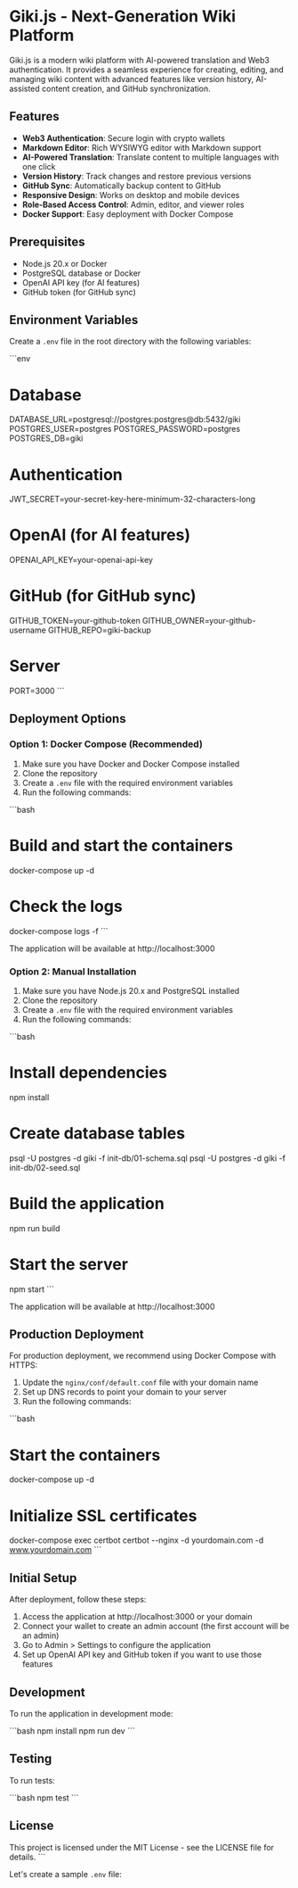 # Giki.js - Next-Generation Wiki Platform

Giki.js is a modern wiki platform with AI-powered translation and Web3 authentication. It provides a seamless experience for creating, editing, and managing wiki content with advanced features like version history, AI-assisted content creation, and GitHub synchronization.

## Features

- **Web3 Authentication**: Secure login with crypto wallets
- **Markdown Editor**: Rich WYSIWYG editor with Markdown support
- **AI-Powered Translation**: Translate content to multiple languages with one click
- **Version History**: Track changes and restore previous versions
- **GitHub Sync**: Automatically backup content to GitHub
- **Responsive Design**: Works on desktop and mobile devices
- **Role-Based Access Control**: Admin, editor, and viewer roles
- **Docker Support**: Easy deployment with Docker Compose

## Prerequisites

- Node.js 20.x or Docker
- PostgreSQL database or Docker
- OpenAI API key (for AI features)
- GitHub token (for GitHub sync)

## Environment Variables

Create a `.env` file in the root directory with the following variables:

\`\`\`env
# Database
DATABASE_URL=postgresql://postgres:postgres@db:5432/giki
POSTGRES_USER=postgres
POSTGRES_PASSWORD=postgres
POSTGRES_DB=giki

# Authentication
JWT_SECRET=your-secret-key-here-minimum-32-characters-long

# OpenAI (for AI features)
OPENAI_API_KEY=your-openai-api-key

# GitHub (for GitHub sync)
GITHUB_TOKEN=your-github-token
GITHUB_OWNER=your-github-username
GITHUB_REPO=giki-backup

# Server
PORT=3000
\`\`\`

## Deployment Options

### Option 1: Docker Compose (Recommended)

1. Make sure you have Docker and Docker Compose installed
2. Clone the repository
3. Create a `.env` file with the required environment variables
4. Run the following commands:

\`\`\`bash
# Build and start the containers
docker-compose up -d

# Check the logs
docker-compose logs -f
\`\`\`

The application will be available at http://localhost:3000

### Option 2: Manual Installation

1. Make sure you have Node.js 20.x and PostgreSQL installed
2. Clone the repository
3. Create a `.env` file with the required environment variables
4. Run the following commands:

\`\`\`bash
# Install dependencies
npm install

# Create database tables
psql -U postgres -d giki -f init-db/01-schema.sql
psql -U postgres -d giki -f init-db/02-seed.sql

# Build the application
npm run build

# Start the server
npm start
\`\`\`

The application will be available at http://localhost:3000

## Production Deployment

For production deployment, we recommend using Docker Compose with HTTPS:

1. Update the `nginx/conf/default.conf` file with your domain name
2. Set up DNS records to point your domain to your server
3. Run the following commands:

\`\`\`bash
# Start the containers
docker-compose up -d

# Initialize SSL certificates
docker-compose exec certbot certbot --nginx -d yourdomain.com -d www.yourdomain.com
\`\`\`

## Initial Setup

After deployment, follow these steps:

1. Access the application at http://localhost:3000 or your domain
2. Connect your wallet to create an admin account (the first account will be an admin)
3. Go to Admin > Settings to configure the application
4. Set up OpenAI API key and GitHub token if you want to use those features

## Development

To run the application in development mode:

\`\`\`bash
npm install
npm run dev
\`\`\`

## Testing

To run tests:

\`\`\`bash
npm test
\`\`\`

## License

This project is licensed under the MIT License - see the LICENSE file for details.
\`\`\`

Let's create a sample `.env` file:
